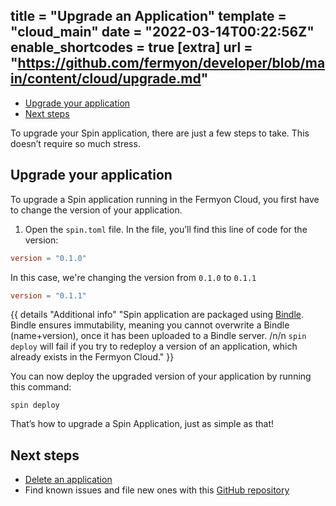 title = "Upgrade an Application"
template = "cloud_main"
date = "2022-03-14T00:22:56Z"
enable_shortcodes = true
[extra]
url = "https://github.com/fermyon/developer/blob/main/content/cloud/upgrade.md"
---

- [Upgrade your application](#upgrade-your-application)
- [Next steps](#next-steps)

To upgrade your Spin application, there are just a few steps to take. This doesn’t require so much stress.

## Upgrade your application

To upgrade a Spin application running in the Fermyon Cloud, you first have to change the version of your application.

1. Open the `spin.toml` file. In the file, you’ll find this line of code for the version:

```toml
version = "0.1.0"
```

In this case, we're changing the version from `0.1.0` to `0.1.1`

```toml
version = "0.1.1"
```

{{ details "Additional info" "Spin application are packaged using [Bindle](https://github.com/deislabs/bindle). Bindle ensures immutability, meaning you cannot overwrite a Bindle (name+version), once it has been uploaded to a Bindle server. /n/n `spin deploy` will fail if you try to redeploy a version of an application, which already exists in the Fermyon Cloud." }}

You can now deploy the upgraded version of your application by running this command:

```console
spin deploy
```

That’s how to upgrade a Spin Application, just as simple as that!

## Next steps

- [Delete an application](delete)
- Find known issues and file new ones with this [GitHub repository](https://github.com/fermyon/feedback)
